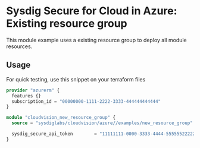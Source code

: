 # Sysdig Secure for Cloud in Azure:  Existing resource group

This module example uses a existing resource group to  deploy all module resources.

## Usage

For quick testing, use this snippet on your terraform files

```terraform
provider "azurerm" {
  features {}
  subscription_id = "00000000-1111-2222-3333-444444444444"
}

module "cloudvision_new_resource_group" {
  source = "sysdiglabs/cloudvision/azure//examples/new_resource_group"

  sysdig_secure_api_token        = "11111111-0000-3333-4444-555555222224"
}
```
